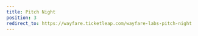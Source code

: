 ```yaml
---
title: Pitch Night
position: 3
redirect_to: https://wayfare.ticketleap.com/wayfare-labs-pitch-night
---
```


